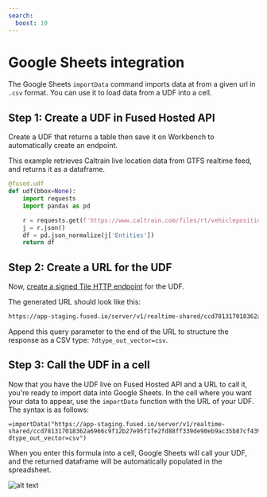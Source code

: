 ```yaml
---
search:
  boost: 10
---
```

# Google Sheets integration

The Google Sheets `importData` command imports data at from a given url in `.csv` format. You can use it to load data from a UDF into a cell.


## Step 1: Create a UDF in Fused Hosted API

Create a UDF that returns a table then save it on Workbench to automatically create an endpoint.

This example retrieves Caltrain live location data from GTFS realtime feed, and returns it as a dataframe.

```python
@fused.udf
def udf(bbox=None):
    import requests
    import pandas as pd

    r = requests.get(f'https://www.caltrain.com/files/rt/vehiclepositions/CT.json')
    j = r.json()
    df = pd.json_normalize(j['Entities'])
    return df
```

## Step 2: Create a URL for the UDF

Now, [create a signed Tile HTTP endpoint](/hosted-api/overview/#tile-url-endpoints) for the UDF.

The generated URL should look like this:

```bash
https://app-staging.fused.io/server/v1/realtime-shared/ccd781317018362a6966c9f12b27e95f1fe2fd88ff339de90eb9ac35b87cf439/run/file
```

Append this query parameter to the end of the URL to structure the response as a CSV type: `?dtype_out_vector=csv`.

## Step 3: Call the UDF in a cell

Now that you have the UDF live on Fused Hosted API and a URL to call it, you're ready to import data into Google Sheets. In the cell where you want your data to appear, use the `importData` function with the URL of your UDF. The syntax is as follows:

```
=importData("https://app-staging.fused.io/server/v1/realtime-shared/ccd781317018362a6966c9f12b27e95f1fe2fd88ff339de90eb9ac35b87cf439/run/file?dtype_out_vector=csv")
```

When you enter this formula into a cell, Google Sheets will call your UDF, and the returned dataframe will be automatically populated in the spreadsheet.

![alt text](https://fused-magic.s3.us-west-2.amazonaws.com/docs_assets/gifs/google_sheets.gif)
